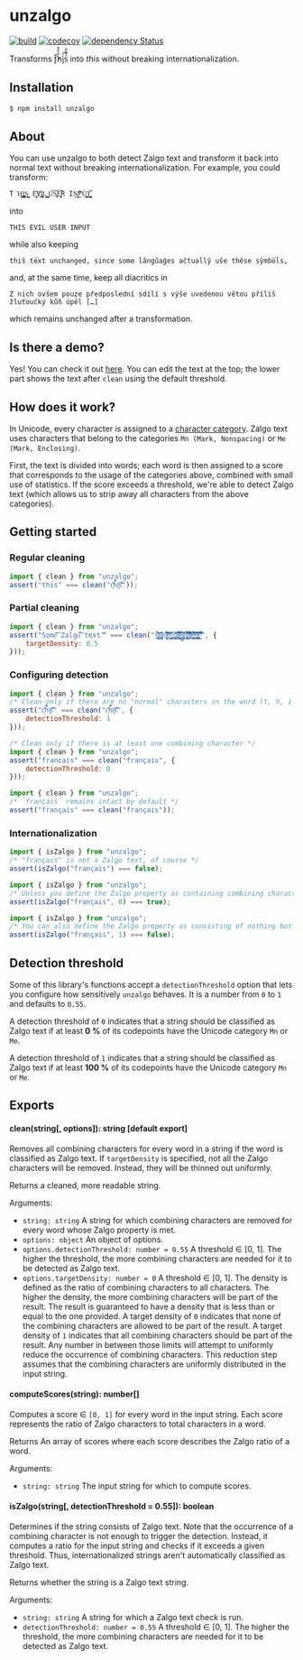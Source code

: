 # unzalgo

[![build](https://github.com/kdex/unzalgo/workflows/build/badge.svg)](https://github.com/kdex/unzalgo/actions)
[![codecov](https://codecov.io/gh/kdex/unzalgo/branch/master/graph/badge.svg)](https://codecov.io/gh/kdex/unzalgo)
[![dependency Status](https://img.shields.io/david/kdex/unzalgo.svg)](https://david-dm.org/kdex/unzalgo)

Transforms ť͈̓̆h̏̔̐̑ì̭ͯ͞s̈́̄̑͋ into *this* without breaking internationalization.

## Installation
```bash
$ npm install unzalgo
```
## About
You can use unzalgo to both detect Zalgo text and transform it back into normal text without breaking internationalization. For example, you could transform:
```
T͘H͈̩̬̺̩̭͇I͏̼̪͚̪͚S͇̬̺ ́E̬̬͈̮̻̕V҉̙I̧͖̜̹̩̞̱L͇͍̝ ̺̮̟̙̘͎U͝S̞̫̞͝E͚̘͝R IṊ͍̬͞P̫Ù̹̳̝͓̙̙T̜͕̺̺̳̘͝
```
into
```
THIS EVIL USER INPUT
```
while also keeping
```
thiŝ te̅xt unchanged, since some lângûaĝes aĉtuallŷ uŝe thêse sŷmbo̅ls,
```
and, at the same time, keep all diacritics in
```
Z nich ovšem pouze předposlední sdílí s výše uvedenou větou příliš žluťoučký kůň úpěl […]
```
which remains unchanged after a transformation.

## Is there a demo?
Yes! You can check it out [here](https://github.kdex.de/unzalgo/). You can edit the text at the top; the lower part shows the text after `clean` using the default threshold.

## How does it work?
In Unicode, every character is assigned to a [character category](http://www.unicode.org/reports/tr49/Categories.txt). Zalgo text uses characters that belong to the categories `Mn (Mark, Nonspacing)` or `Me (Mark, Enclosing)`.

First, the text is divided into words; each word is then assigned to a score that corresponds to the usage of the categories above, combined with small use of statistics. If the score exceeds a threshold, we're able to detect Zalgo text (which allows us to strip away all characters from the above categories).

## Getting started
### Regular cleaning
```js
import { clean } from "unzalgo";
assert("this" === clean("ť͈̓̆h̏̔̐̑ì̭ͯ͞s̈́̄̑͋"));
```
### Partial cleaning
```js
import { clean } from "unzalgo";
assert("Somê̋̂͠ Zalgó̈́̅͠ text.̕͘̕͘͠" === clean("S̷̡̡̡̱̦̣̹̭̻͔̣͖̤̜̮̓̒̋̋͌̄̊̄̎̓o̷̡̢̨̗͔̤̫͙̖̙͉̲̘͙͔͖̤͎̙͓̳̣̳̣͋̀̇́̈̏̾̇̇̀̎̔̓̇̆͝ḿ̸̨̮̟̣̙̮̲̭͎͓͖̘̒̀͌͆͊̿̾̄̽̀̔̈́̍̒͒̔̕͝e̷̛͖̤͍̬͖̔̈̆̐͌̃̓͌̽͑̾̐̇̑̇̈̂̋̂͠ ̵̢̨̞͕̥̯̼͈̺̖̞̥̳̤̓̇̓̓̈͆Z̷̡̬̱̺̘̹̭̙̭͚̼̝̤̳̦̲̬̜͌͌̊̆ͅͅa̷̢̡̺͕͈̰̮̲͔̙̱̼͉̲̼̝̝̻̹̱̹̝̗̿̋͐̊͑͑͐̽̆̉̓͋̽̅̈́̚͜͝l̶͇͍͈̞̠̜͕͒̑͆̇̊̚͝g̸̨̛͎͚͚̗̘͙͔͓̠̝͔̬̳̗̯̮͍̻̥̃͊̏̐̌͒̀̓͛͠ȭ̷̢̡̧̤͇̮͕̘̱̬̖̪͈̘̟̉͑͌̑̿̇̊̿͛͊̎͌̀̽͛͋̃̑́̈́̈́̅͠ ̷̛͙͙̜̫̼̙̯́̉̊̿̈́́̽͛̓̓̊̓̋̏̀͌͠ͅt̷̠̞̯̤̃̇̒̾͒̑͋̒̈́͋͗̉̉͐̍̾͑̈́̈́͌͆̀̂̋͌͜ȩ̶̧̢̡̛̛̣͕̥͕͇̖͈̗͍̖̠͚̮͙̅̂̌́̐͛͗̽͋́̿͂̅̒͌̐͆̏̕͜͝͝͝͠x̶̡̧̛͚̗̖̙͚͍̻̙̥͓͖͕͍̮͖̙̙̜͓͈̩̯̐͛̏̍́͌̏̂̀̐͛͂̈́̆́̀̒̉̾̈́͌͘͜͠t̸̨̨̲̟͎̩̱̹̬͙̩̠͇̪͒̃̒͛̍̎̂͒̀́́̍.̵̮͐̋̐͐̅̿̿́̊͑́̂͗͂̊̽̚̕̕͘̕͘͠", {
	targetDensity: 0.5
}));
```
### Configuring detection
```js
import { clean } from "unzalgo";
/* Clean only if there are no "normal" characters in the word (t, h, i and s are "normal") */
assert("ť͈̓̆h̏̔̐̑ì̭ͯ͞s̈́̄̑͋" === clean("ť͈̓̆h̏̔̐̑ì̭ͯ͞s̈́̄̑͋", {
	detectionThreshold: 1
}));
```
```js
/* Clean only if there is at least one combining character */
import { clean } from "unzalgo";
assert("francais" === clean("français", {
	detectionThreshold: 0
}));
```
```js
import { clean } from "unzalgo";
/* `français` remains intact by default */
assert("français" === clean("français"));
```
### Internationalization
```js
import { isZalgo } from "unzalgo";
/* "français" is not a Zalgo text, of course */
assert(isZalgo("français") === false);
```
```js
import { isZalgo } from "unzalgo";
/* Unless you define the Zalgo property as containing combining characters */
assert(isZalgo("français", 0) === true);
```
```js
import { isZalgo } from "unzalgo";
/* You can also define the Zalgo property as consisting of nothing but combining characters */
assert(isZalgo("français", 1) === false);
```
## Detection threshold
Some of this library's functions accept a `detectionThreshold` option that lets you configure how sensitively `unzalgo` behaves. It is a number from `0` to `1` and defaults to `0.55`.

A detection threshold of `0` indicates that a string should be classified as Zalgo text if at least **0 %** of its codepoints have the Unicode category `Mn` or `Me`.

A detection threshold of `1` indicates that a string should be classified as Zalgo text if at least **100 %** of its codepoints have the Unicode category `Mn` or `Me`.

## Exports
#### clean(string[, options]): string [default export]
Removes all combining characters for every word in a string if the word is classified as Zalgo text.
If `targetDensity` is specified, not all the Zalgo characters will be removed. Instead, they will be thinned out uniformly.

Returns a cleaned, more readable string.

Arguments:
- `string: string`
A string for which combining characters are removed for every word whose Zalgo property is met.
- `options: object`
An object of options.
- `options.detectionThreshold: number = 0.55`
A threshold ∈ [0, 1]. The higher the threshold, the more combining characters are needed for it to be detected as Zalgo text.
- `options.targetDensity: number = 0`
A threshold ∈ [0, 1]. The density is defined as the ratio of combining characters to all characters. The higher the density, the more combining characters will be part of the result. The result is guaranteed to have a density that is less than or equal to the one provided. A target density of `0` indicates that none of the combining characters are allowed to be part of the result. A target density of `1` indicates that all combining characters should be part of the result. Any number in between those limits will attempt to uniformly reduce the occurrence of combining characters. This reduction step assumes that the combining characters are uniformly distributed in the input string.
#### computeScores(string): number[]
Computes a score ∈ `[0, 1]` for every word in the input string. Each score represents the ratio of Zalgo characters to total characters in a word.

Returns An array of scores where each score describes the Zalgo ratio of a word.

Arguments:
- `string: string`
The input string for which to compute scores.
#### isZalgo(string[, detectionThreshold = 0.55]): boolean
Determines if the string consists of Zalgo text. Note that the occurrence of a combining character is not enough to trigger the detection. Instead, it computes a ratio for the input string and checks if it exceeds a given threshold. Thus, internationalized strings aren't automatically classified as Zalgo text.

Returns whether the string is a Zalgo text string.

Arguments:

- `string: string`
A string for which a Zalgo text check is run.
- `detectionThreshold: number = 0.55`
A threshold ∈ [0, 1]. The higher the threshold, the more combining characters are needed for it to be detected as Zalgo text.
